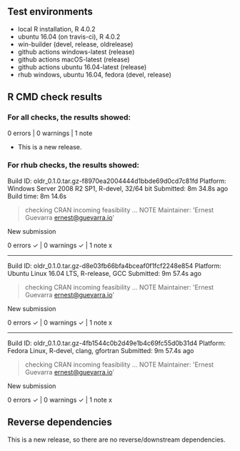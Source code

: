 ## Test environments
* local R installation, R 4.0.2
* ubuntu 16.04 (on travis-ci), R 4.0.2
* win-builder (devel, release, oldrelease)
* github actions windows-latest (release)
* github actions macOS-latest (release)
* github actions ubuntu 16.04-latest (release)
* rhub windows, ubuntu 16.04, fedora (devel, release)

## R CMD check results

### For all checks, the results showed:

0 errors | 0 warnings | 1 note

* This is a new release.

### For rhub checks, the results showed:

  Build ID:   oldr_0.1.0.tar.gz-f8970ea2004444d1bbde69d0cd7c81fd
  Platform:   Windows Server 2008 R2 SP1, R-devel, 32/64 bit
  Submitted:  8m 34.8s ago
  Build time: 8m 14.6s

> checking CRAN incoming feasibility ... NOTE
  Maintainer: 'Ernest Guevarra <ernest@guevarra.io>'
  
  New submission

0 errors ✓ | 0 warnings ✓ | 1 note x

-----

  Build ID:   oldr_0.1.0.tar.gz-d8e03fb66bfa4bceaf0f1fcf2248e854
  Platform:   Ubuntu Linux 16.04 LTS, R-release, GCC
  Submitted:  9m 57.4s ago

> checking CRAN incoming feasibility ... NOTE
  Maintainer: 'Ernest Guevarra <ernest@guevarra.io>'
  
  New submission

0 errors ✓ | 0 warnings ✓ | 1 note x

-----

  Build ID:   oldr_0.1.0.tar.gz-4fb1544c0b2d49e1b4c69fc55d0b31d4
  Platform:   Fedora Linux, R-devel, clang, gfortran
  Submitted:  9m 57.4s ago

> checking CRAN incoming feasibility ... NOTE
  Maintainer: 'Ernest Guevarra <ernest@guevarra.io>'
  
  New submission

0 errors ✓ | 0 warnings ✓ | 1 note x


## Reverse dependencies

This is a new release, so there are no reverse/downstream dependencies.

